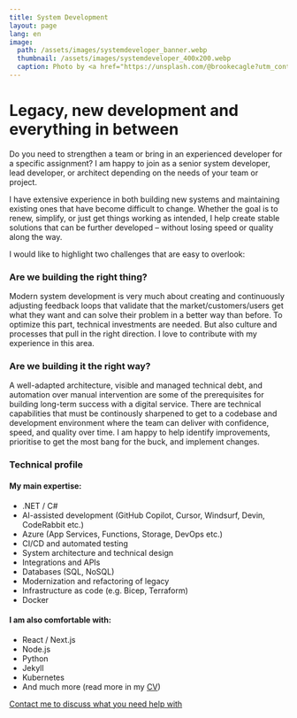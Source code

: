 ```yaml
---
title: System Development
layout: page
lang: en
image: 
  path: /assets/images/systemdeveloper_banner.webp
  thumbnail: /assets/images/systemdeveloper_400x200.webp
  caption: Photo by <a href="https://unsplash.com/@brookecagle?utm_content=creditCopyText&utm_medium=referral&utm_source=unsplash">Brooke Cagle</a> on <a href="https://unsplash.com/photos/a-group-of-friends-at-a-coffee-shop--uHVRvDr7pg?utm_content=creditCopyText&utm_medium=referral&utm_source=unsplash">Unsplash</a>
---
```


# Legacy, new development and everything in between

Do you need to strengthen a team or bring in an experienced developer for a specific assignment? I am happy to join as a senior system developer, lead developer, or architect depending on the needs of your team or project.

I have extensive experience in both building new systems and maintaining existing ones that have become difficult to change. Whether the goal is to renew, simplify, or just get things working as intended, I help create stable solutions that can be further developed – without losing speed or quality along the way.

I would like to highlight two challenges that are easy to overlook:

### Are we building the right thing?
Modern system development is very much about creating and continuously adjusting feedback loops that validate that the market/customers/users get what they want and can solve their problem in a better way than before. To optimize this part, technical investments are needed. But also culture and processes that pull in the right direction. I love to contribute with my experience in this area.

### Are we building it the right way?
A well-adapted architecture, visible and managed technical debt, and automation over manual intervention are some of the prerequisites for building long-term success with a digital service. There are technical capabilities that must be continously sharpened to get to a codebase and development environment where the team can deliver with confidence, speed, and quality over time. I am happy to help identify improvements, prioritise to get the most bang for the buck, and implement changes.


### Technical profile

#### My main expertise:
* .NET / C#
* AI-assisted development (GitHub Copilot, Cursor, Windsurf, Devin, CodeRabbit etc.)
* Azure (App Services, Functions, Storage, DevOps etc.)
* CI/CD and automated testing
* System architecture and technical design
* Integrations and APIs
* Databases (SQL, NoSQL)
* Modernization and refactoring of legacy
* Infrastructure as code (e.g. Bicep, Terraform)
* Docker

#### I am also comfortable with:
* React / Next.js
* Node.js
* Python
* Jekyll
* Kubernetes
* And much more (read more in my [CV](/assets/docs/Andreas_Folkesson_CV_en_250723.pdf))


[Contact me to discuss what you need help with](/en/contact)